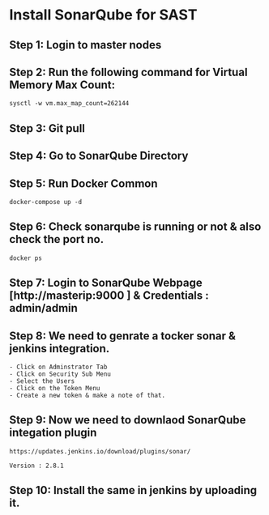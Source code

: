# Install SonarQube for SAST 

## Step 1: Login to master nodes

## Step 2: Run the following command for Virtual Memory Max Count:
```
sysctl -w vm.max_map_count=262144
```

## Step 3: Git pull 

## Step 4: Go to SonarQube Directory

## Step 5: Run Docker Common
```
docker-compose up -d 
```


## Step 6: Check sonarqube is running or not & also check the port no. 
```
docker ps 
```

## Step 7: Login to SonarQube Webpage [http://masterip:9000 ] & Credentials : admin/admin 

## Step 8: We need to genrate a tocker sonar & jenkins integration. 
```
- Click on Adminstrator Tab
- Click on Security Sub Menu 
- Select the Users 
- Click on the Token Menu 
- Create a new token & make a note of that. 
```

## Step 9: Now we need to downlaod SonarQube integation plugin 
```
https://updates.jenkins.io/download/plugins/sonar/

Version : 2.8.1 
```

## Step 10: Install the same in jenkins by uploading it. 

